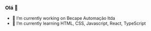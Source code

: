 ### Olá 👋



- 🔭 I’m currently working on Becape Automação ltda
- 🌱 I’m currently learning HTML, CSS, Javascript, React, TypeScript
